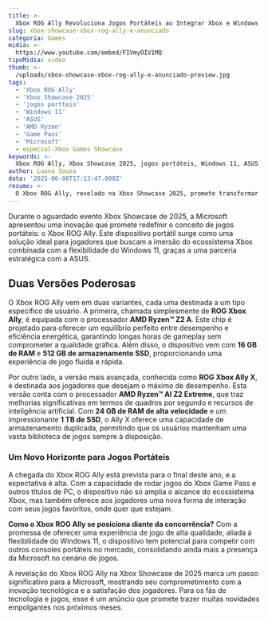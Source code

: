 ```yaml
---
title: >-
  Xbox ROG Ally Revoluciona Jogos Portáteis ao Integrar Xbox e Windows 11
slug: xbox-showcase-xbox-rog-ally-e-anunciado
categoria: Games
midia: >-
  https://www.youtube.com/embed/FIVmyOIV1MQ
tipoMidia: video
thumb: >-
  /uploads/xbox-showcase-xbox-rog-ally-e-anunciado-preview.jpg
tags:
  - 'Xbox ROG Ally'
  - 'Xbox Showcase 2025'
  - 'jogos portteis'
  - 'Windows 11'
  - 'ASUS'
  - 'AMD Ryzen'
  - 'Game Pass'
  - 'Microsoft'
  - especial-Xbox Games Showcase
keywords: >-
  Xbox ROG Ally, Xbox Showcase 2025, jogos portáteis, Windows 11, ASUS, AMD Ryzen, Game Pass, Microsoft
author: Luana Souza
data: '2025-06-08T17:13:47.000Z'
resumo: >-
  O Xbox ROG Ally, revelado na Xbox Showcase 2025, promete transformar o mercado de jogos portáteis ao unir o poder do Xbox com a versatilidade do Windows 11, em colaboração com a ASUS.
---
```


Durante o aguardado evento Xbox Showcase de 2025, a Microsoft apresentou uma inovação que promete redefinir o conceito de jogos portáteis: o Xbox ROG Ally. Este dispositivo portátil surge como uma solução ideal para jogadores que buscam a imersão do ecossistema Xbox combinada com a flexibilidade do Windows 11, graças a uma parceria estratégica com a ASUS.

## Duas Versões Poderosas

O Xbox ROG Ally vem em duas variantes, cada uma destinada a um tipo específico de usuário. A primeira, chamada simplesmente de **ROG Xbox Ally**, é equipada com o processador **AMD Ryzen™ Z2 A**. Este chip é projetado para oferecer um equilíbrio perfeito entre desempenho e eficiência energética, garantindo longas horas de gameplay sem comprometer a qualidade gráfica. Além disso, o dispositivo vem com **16 GB de RAM** e **512 GB de armazenamento SSD**, proporcionando uma experiência de jogo fluida e rápida.

Por outro lado, a versão mais avançada, conhecida como **ROG Xbox Ally X**, é destinada aos jogadores que desejam o máximo de desempenho. Esta versão conta com o processador **AMD Ryzen™ AI Z2 Extreme**, que traz melhorias significativas em termos de quadros por segundo e recursos de inteligência artificial. Com **24 GB de RAM de alta velocidade** e um impressionante **1 TB de SSD**, o Ally X oferece uma capacidade de armazenamento duplicada, permitindo que os usuários mantenham uma vasta biblioteca de jogos sempre à disposição.

### Um Novo Horizonte para Jogos Portáteis

A chegada do Xbox ROG Ally está prevista para o final deste ano, e a expectativa é alta. Com a capacidade de rodar jogos do Xbox Game Pass e outros títulos de PC, o dispositivo não só amplia o alcance do ecossistema Xbox, mas também oferece aos jogadores uma nova forma de interação com seus jogos favoritos, onde quer que estejam.

**Como o Xbox ROG Ally se posiciona diante da concorrência?** Com a promessa de oferecer uma experiência de jogo de alta qualidade, aliada à flexibilidade do Windows 11, o dispositivo tem potencial para competir com outros consoles portáteis no mercado, consolidando ainda mais a presença da Microsoft no cenário de jogos.

A revelação do Xbox ROG Ally na Xbox Showcase de 2025 marca um passo significativo para a Microsoft, mostrando seu comprometimento com a inovação tecnológica e a satisfação dos jogadores. Para os fãs de tecnologia e jogos, esse é um anúncio que promete trazer muitas novidades empolgantes nos próximos meses.
